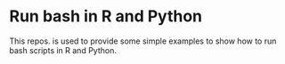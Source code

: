 # Run bash in R and Python

This repos. is used to provide some simple examples to show how to run bash scripts in R and Python.
